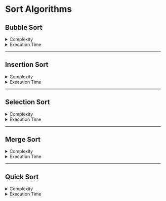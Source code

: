 # Sort Algorithms

## Bubble Sort
<details>
  <summary>Complexity</summary><br/>

  > Time Complexity
  - Best Case = O(n)
  - Average Case = O(n²)
  - Worst Case = O(n²)

  > Space Complexity
  - O(1)
</details>

<details>
  <summary>Execution Time</summary><br/>

  > 100.000 Registers
  - Disordered array = ~22 seconds (~0.36 minutes)
  - Ordered array = ~0 seconds

  > 1.000.000 Registers
  - Disordered array = ~2266 seconds (~37 minutes)
  - Ordered array = ~0.003 seconds
</details>

---

## Insertion Sort
<details>
  <summary>Complexity</summary><br/>

  > Time Complexity
  - Best Case = O(n)
  - Average Case = O(n²)
  - Worst Case = O(n²)

  > Space Complexity
  - O(1)
</details>

<details>
  <summary>Execution Time</summary><br/>

  > 100.000 Registers
  - Disordered array = ~4.4 seconds (~0.78 minutes)
  - Ordered array = ~0.001 seconds

  > 1.000.000 Registers
  - Disordered array = ~475 seconds (~8 minutes)
  - Ordered array = ~0.003 seconds
</details>

---

## Selection Sort
<details>
  <summary>Complexity</summary><br/>

  > Time Complexity
  - Best Case = O(n²)
  - Average Case = O(n²)
  - Worst Case = O(n²)

  > Space Complexity
  - O(1)
</details>

<details>
  <summary>Execution Time</summary><br/>

  > 100.000 Registers
  - Disordered array = ~9 seconds (~0.15 minutes)
  - Ordered array = ~9 seconds (~0.15 minutes)

  > 1.000.000 Registers
  - Disordered array = ~964 seconds (~16 minutes)
  - Ordered array = ~926 seconds (~15.4 minutes)
</details>

---

## Merge Sort
<details>
  <summary>Complexity</summary><br/>

  > Time Complexity
  - Best Case = O(n*log(n))
  - Average Case = O(n*log(n))
  - Worst Case = O(n*log(n))

  > Space Complexity
  - O(n)
</details>

<details>
  <summary>Execution Time</summary><br/>

  > 100.000 Registers
  - Disordered array = ~0.10 seconds (~0.0016 minutes)
  - Ordered array = ~0.098 seconds (~0.0016 minutes)

  > 1.000.000 Registers
  - Disordered array = ~0.97 seconds (~0.016 minutes)
  - Ordered array = ~0.094 seconds (~0.016 minutes)

  > 100.000.000 Registers
  - Disordered array = ~10 seconds (~0.16 minutes)
  - Ordered array = ~9.8 seconds (~0.16 minutes)
</details>

---

## Quick Sort
<details>
  <summary>Complexity</summary><br/>

  > Time Complexity
  - Best Case = O(n*log(n))
  - Average Case = O(n*log(n))
  - Worst Case = O(n²)

  > Space Complexity
  - O(log(n))
</details>

<details>
  <summary>Execution Time</summary><br/>

  > 100.000 Registers
  - ~0.01 seconds (~0.03 minutes)

  > 1.000.000 Registers
  - ~0.12 seconds (~0.03 minutes)

  > 100.000.000 Registers
  - ~1.5 seconds (~0.03 minutes)
</details>
